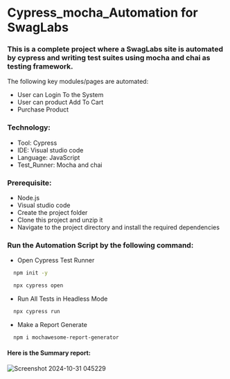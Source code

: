 # Cypress_mocha_Automation for SwagLabs

### This is a complete project where a SwagLabs site is automated by cypress and writing test suites using mocha and chai as testing framework.
The following key modules/pages are automated:

* User can Login To the System
* User can product Add To Cart
* Purchase Product

### Technology:

* Tool: Cypress
* IDE: Visual studio code
* Language: JavaScript
* Test_Runner: Mocha and chai

### Prerequisite:
* Node.js
* Visual studio code
* Create the project folder
* Clone this project and unzip it
* Navigate to the project directory and install the required dependencies

### Run the Automation Script by the following command:
* Open Cypress Test Runner
  
```bash
  npm init -y
```
```bash
  npx cypress open
```
* Run All Tests in Headless Mode
  
```bash
  npx cypress run
```
* Make a Report Generate
  
```bash
  npm i mochawesome-report-generator
```
#### Here is the Summary report:
![Screenshot 2024-10-31 045229](https://github.com/user-attachments/assets/52387f69-d65a-43ca-af7a-d30c669ed34c)


